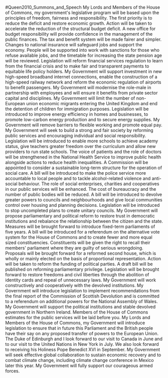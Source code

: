 #Queen2010_Summons_and_Speech
 My Lords and Members of the House of Commons, my government's legislative program will be based upon the principles of freedom, fairness and responsibility. The first priority is to reduce the deficit and restore economic growth. Action will be taken to accelerate the reduction of the structural budget deficit. A new office for budget responsibility will provide confidence in the management of the public finances. The tax and benefit system will be made fairer and simpler. Changes to national insurance will safeguard jobs and support the economy. People will be supported into work with sanctions for those who refuse available jobs, and the timetable for increasing the state pension age will be reviewed. Legislation will reform financial services regulation to learn from the financial crisis and to make fair and transparent payments to equitable life policy holders. My Government will support investment in new high-speed broadband internet connections, enable the construction of a high-speed railway network and reform the economic regulation of airports to benefit passengers. My Government will modernise the role-male in partnership with employees and will ensure it benefits from private sector capital and disciplines. My Government will limit the number of non-European union economic migrants entering the United Kingdom and end the detention of children for immigration purposes. Legislation will be introduced to improve energy efficiency in homes and businesses, to promote low-carbon energy production and to secure energy supplies. My Government will remove barriers to flexible working and promote equal pay. My Government will seek to build a strong and fair society by reforming public services and encouraging individual and social responsibility. Legislation will be introduced to enable more schools to achieve academy status, give teachers greater freedom over the curriculum and allow new providers to run state schools. The voice of patients and the role of doctors will be strengthened in the National Health Service to improve public health alongside actions to reduce health inequalities. A Commission will be appointed to consider a sustainable long-term structure for the operation of social care. A bill will be introduced to make the police service more accountable to local people and to tackle alcohol-related violence and anti-social behaviour. The role of social enterprises, charities and cooperatives in our public services will be enhanced. The cost of bureaucracy and the number of public bodies will be reduced. A bill will be introduced to devolve greater powers to councils and neighbourhoods and give local communities control over housing and planning decisions. Legislation will be introduced to stop uncompleted plans to create unitary councils. My Government will propose parliamentary and political reform to restore trust in democratic institutions and rebalance the relationship between the citizen and the state. Measures will be brought forward to introduce fixed-term parliaments of five years. A bill will be introduced for a referendum on the alternative vote system for the House of Commons and to create fewer and more equal sized constituencies. Constituents will be given the right to recall their members' parliament where they are guilty of serious wrongdoing. Proposals will be brought forward for a reformed second house, which is wholly or mainly elected on the basis of proportional representation. Action will be taken to reform the funding of political parties. A draft bill will be published on reforming parliamentary privilege. Legislation will be brought forward to restore freedoms and civil liberties through the abolition of identity cards and repeal of unnecessary laws. My Government will work constructively and cooperatively with the devolved institutions. My Government will introduce legislation to implement recommendations from the final report of the Commission of Scottish Devolution and is committed to a referendum on additional powers for the National Assembly of Wales. My Government will support the political institutions and stable devolved government in Northern Ireland. Members of the House of Commons estimates for the public services will be laid before you. My Lords and Members of the House of Commons, my Government will introduce legislation to ensure that in future this Parliament and the British people have their say on any proposed transfer of powers to the European Union. The Duke of Edinburgh and I look forward to our visit to Canada in June and to our visit to the United Nations in New York in July. We also look forward to receiving his Holiness Pope Benedict XVI in September. My Government will seek effective global collaboration to sustain economic recovery and to combat climate change, including climate change conference in Mexico later this year. My Government will fully support our courageous armed forces.